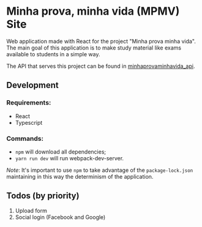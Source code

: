 # Minha prova, minha vida (MPMV) Site

Web application made with React for the project "Minha prova minha vida". The main goal of this application is to make study material like exams available to students in a simple way.

The API that serves this project can be found in [minhaprovaminhavida_api](https://github.com/dygufa/minhaprovaminhavida_api).

## Development

### Requirements:

* React
* Typescript
### Commands:

- `npm` will download all dependencies;
- `yarn run dev` will run webpack-dev-server.

*Note*: It's important to use `npm` to take advantage of the `package-lock.json` maintaining in this way the determinism of the application.

## Todos (by priority)

1. Upload form
2. Social login (Facebook and Google)

